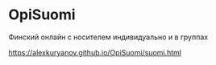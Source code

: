 # OpiSuomi
Финский онлайн с носителем индивидуально и в группах

https://alexkuryanov.github.io/OpiSuomi/suomi.html

